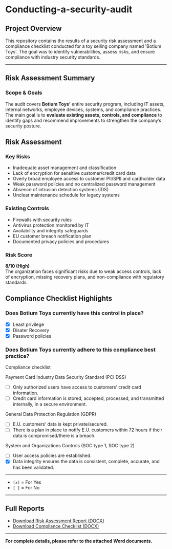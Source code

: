 # Conducting-a-security-audit
 
## Project Overview
This repository contains the results of a security risk assessment and a compliance checklist conducted for a toy selling company named 'Botium Toys'. The goal was to identify vulnerabilities, assess risks, and ensure compliance with industry security standards.

---
## Risk Assessment Summary

### Scope & Goals

The audit covers **Botium Toys’** entire security program, including IT assets, internal networks, employee devices, systems, and compliance practices.
The main goal is to **evaluate existing assets, controls, and compliance** to identify gaps and recommend improvements to strengthen the company’s security posture.

## Risk Assessment

### Key Risks

- Inadequate asset management and classification
- Lack of encryption for sensitive customer/credit card data
- Overly broad employee access to customer PII/SPII and cardholder data
- Weak password policies and no centralized password management
- Absence of intrusion detection systems (IDS)
- Unclear maintenance schedule for legacy systems

### Existing Controls

- Firewalls with security rules
- Antivirus protection monitored by IT
- Availability and integrity safeguards
- EU customer breach notification plan
- Documented privacy policies and procedures

### Risk Score

**8/10 (High)**  
The organization faces significant risks due to weak access controls, lack of encryption, missing recovery plans, and non-compliance with regulatory standards.

## Compliance Checklist Highlights

### Does Botium Toys currently have this control in place?
- [x] Least privilege
- [x] Disater Recovery
- [x] Password policies
  
### Does Botium Toys currently adhere to this compliance best practice?

Compliance checklist

Payment Card Industry Data Security Standard (PCI DSS)
- [ ] Only authorized users have access to customers’ credit card information. 
- [ ] Credit card information is stored, accepted, processed, and transmitted internally, in a secure environment.

General Data Protection Regulation (GDPR)
- [ ] E.U. customers’ data is kept private/secured.
- [ ] There is a plan in place to notify E.U. customers within 72 hours if their data is compromised/there is a breach.

System and Organizations Controls (SOC type 1, SOC type 2) 
- [ ] User access policies are established.
- [x] Data integrity ensures the data is consistent, complete, accurate, and has been validated.

---
  
- `[x]` = For Yes
- `[ ]` = For No
---
## Full Reports

- [Download Risk Assessment Report (DOCX)](https://raw.githubusercontent.com/Sabeeh-Ahmed-Shafique/Conducting-a-security-audit/main/Botium%20Toys_%20Scope%2C%20goals%2C%20and%20risk%20assessment%20report.docx)
- [Download Compliance Checklist (DOCX)](https://raw.githubusercontent.com/Sabeeh-Ahmed-Shafique/Conducting-a-security-audit/blob/b82089866c10a9597fad49517cdb548ca777659a/Controls%20and%20compliance%20checklist%20(1).docx)

---

**For complete details, please refer to the attached Word documents.**

